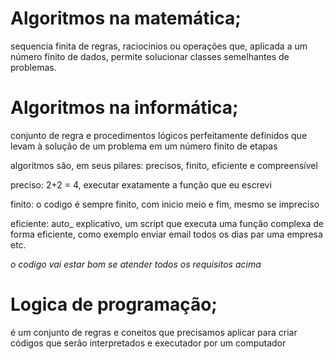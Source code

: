 
# Algoritmos na matemática;

sequencia finita de regras, raciocinios ou operações que, aplicada a um número finito de dados, 
permite solucionar classes semelhantes de problemas.

# Algoritmos na informática;

conjunto de regra e procedimentos lógicos
 perfeitamente definidos que levam à solução de um problema em um número finito de etapas


algoritmos são, em seus pilares: precisos, finito, eficiente e compreensível


preciso: 2+2 = 4, executar exatamente a função que eu escrevi

finito: o codigo é sempre finito, com inicio meio e fim, mesmo se impreciso

eficiente: auto_ explicativo, um script que executa uma função complexa de forma eficiente, como exemplo enviar email todos os dias par uma empresa etc.


*o codigo vai estar bom se atender todos os requisitos acima*


# Logica de programação;

é um conjunto de regras e coneitos que precisamos aplicar para criar códigos que serão interpretados 
e executador por um computador
